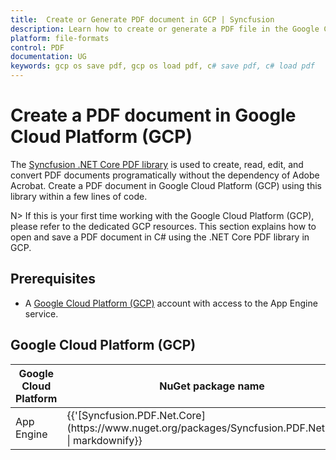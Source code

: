 ```yaml
---
title:  Create or Generate PDF document in GCP | Syncfusion
description: Learn how to create or generate a PDF file in the Google Cloud Platform (GCP) using Syncfusion .NET Core PDF library without the dependency of Adobe Acrobat.
platform: file-formats
control: PDF
documentation: UG
keywords: gcp os save pdf, gcp os load pdf, c# save pdf, c# load pdf
---
```

# Create a PDF document in Google Cloud Platform (GCP)

The [Syncfusion .NET Core PDF library](https://www.syncfusion.com/document-processing/pdf-framework/net-core) is used to create, read, edit, and convert PDF documents programatically without the dependency of Adobe Acrobat. Create a PDF document in Google Cloud Platform (GCP) using this library within a few lines of code.

N> If this is your first time working with the Google Cloud Platform (GCP), please refer to the dedicated GCP resources. This section explains how to open and save a PDF document in C# using the .NET Core PDF library in GCP.

## Prerequisites 

* A [Google Cloud Platform (GCP)](https://console.cloud.google.com/getting-started) account with access to the App Engine service.

## Google Cloud Platform (GCP)

<table>
<thead>
<tr>
<th>
Google Cloud Platform<br/></th><th>
NuGet package name<br/></th></tr></thead>
<tr>
<td>
App Engine<br/></td><td>
{{'[Syncfusion.PDF.Net.Core](https://www.nuget.org/packages/Syncfusion.PDF.Net.Core)' | markdownify}}<br/>
</td></tr>
</table>
